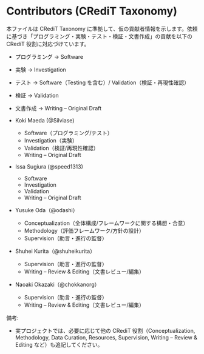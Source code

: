 # Contributors (CRediT Taxonomy)

本ファイルは CRediT Taxonomy に準拠して、仮の貢献者情報を示します。依頼に基づき「プログラミング・実験・テスト・検証・文書作成」の貢献を以下の CRediT 役割に対応づけています。

- プログラミング → Software
- 実験 → Investigation
- テスト → Software（Testing を含む）/ Validation（検証・再現性確認）
- 検証 → Validation
- 文書作成 → Writing – Original Draft

- Koki Maeda (@Silviase)
  - Software（プログラミング/テスト）
  - Investigation（実験）
  - Validation（検証/再現性確認）
  - Writing – Original Draft

- Issa Sugiura (@speed1313)
  - Software
  - Investigation
  - Validation
  - Writing – Original Draft

- Yusuke Oda（@odashi）
  - Conceptualization（全体構成/フレームワークに関する構想・合意）
  - Methodology（評価フレームワーク/方針の設計）
  - Supervision（助言・進行の監督）

- Shuhei Kurita（@shuheikurita）
  - Supervision（助言・進行の監督）
  - Writing – Review & Editing（文書レビュー/編集）

- Naoaki Okazaki（@chokkanorg）
  - Supervision（助言・進行の監督）
  - Writing – Review & Editing（文書レビュー/編集）

備考:

- 実プロジェクトでは、必要に応じて他の CRediT 役割（Conceptualization, Methodology, Data Curation, Resources, Supervision, Writing – Review & Editing など）も追記してください。
